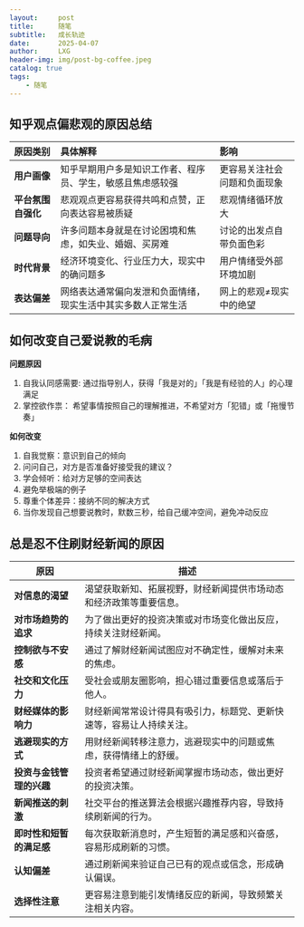 ```yaml
---
layout:     post
title:      随笔
subtitle:   成长轨迹
date:       2025-04-07
author:     LXG
header-img: img/post-bg-coffee.jpeg
catalog: true
tags:
    - 随笔
---
```


## 知乎观点偏悲观的原因总结

| 原因类别       | 具体解释                                                     | 影响                            |
| :------------- | :----------------------------------------------------------- | :------------------------------ |
| **用户画像**    | 知乎早期用户多是知识工作者、程序员、学生，敏感且焦虑感较强       | 更容易关注社会问题和负面现象     |
| **平台氛围自强化** | 悲观观点更容易获得共鸣和点赞，正向表达容易被质疑                 | 悲观情绪循环放大                 |
| **问题导向**    | 许多问题本身就是在讨论困境和焦虑，如失业、婚姻、买房难             | 讨论的出发点自带负面色彩         |
| **时代背景**    | 经济环境变化、行业压力大，现实中的确问题多                         | 用户情绪受外部环境加剧           |
| **表达偏差**    | 网络表达通常偏向发泄和负面情绪，现实生活中其实多数人正常生活         | 网上的悲观≠现实中的绝望         |

## 如何改变自己爱说教的毛病

**问题原因**

1. 自我认同感需要: 通过指导别人，获得「我是对的」「我是有经验的人」的心理满足
2. 掌控欲作祟： 希望事情按照自己的理解推进，不希望对方「犯错」或「拖慢节奏」

**如何改变**

1. 自我觉察：意识到自己的倾向
2. 问问自己，对方是否准备好接受我的建议？
3. 学会倾听：给对方足够的空间表达
4. 避免举极端的例子
5. 尊重个体差异：接纳不同的解决方式
6. 当你发现自己想要说教时，默数三秒，给自己缓冲空间，避免冲动反应

## 总是忍不住刷财经新闻的原因

| **原因**             | **描述**                                                                 |
|----------------------|--------------------------------------------------------------------------|
| **对信息的渴望**       | 渴望获取新知、拓展视野，财经新闻提供市场动态和经济政策等重要信息。      |
| **对市场趋势的追求**   | 为了做出更好的投资决策或对市场变化做出反应，持续关注财经新闻。           |
| **控制欲与不安感**     | 通过了解财经新闻试图应对不确定性，缓解对未来的焦虑。                     |
| **社交和文化压力**     | 受社会或朋友圈影响，担心错过重要信息或落后于他人。                       |
| **财经媒体的影响力**   | 财经新闻常常设计得具有吸引力，标题党、更新快速等，容易让人持续关注。     |
| **逃避现实的方式**     | 用财经新闻转移注意力，逃避现实中的问题或焦虑，获得情绪上的舒缓。         |
| **投资与金钱管理的兴趣** | 投资者希望通过财经新闻掌握市场动态，做出更好的投资决策。                |
| **新闻推送的刺激**     | 社交平台的推送算法会根据兴趣推荐内容，导致持续刷新闻的行为。             |
| **即时性和短暂的满足感** | 每次获取新消息时，产生短暂的满足感和兴奋感，容易形成刷新的习惯。           |
| **认知偏差**           | 通过刷新闻来验证自己已有的观点或信念，形成确认偏误。                    |
| **选择性注意**         | 更容易注意到能引发情绪反应的新闻，导致频繁关注相关内容。                  |






